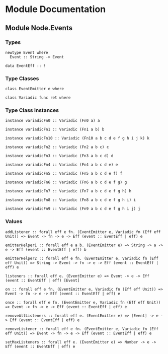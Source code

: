 # Module Documentation

## Module Node.Events

### Types

    newtype Event where
      Event :: String -> Event

    data EventEff :: !


### Type Classes

    class EventEmitter e where

    class Variadic func ret where


### Type Class Instances

    instance variadicFn0 :: Variadic (Fn0 a) a

    instance variadicFn1 :: Variadic (Fn1 a b) b

    instance variadicFn10 :: Variadic (Fn10 a b c d e f g h i j k) k

    instance variadicFn2 :: Variadic (Fn2 a b c) c

    instance variadicFn3 :: Variadic (Fn3 a b c d) d

    instance variadicFn4 :: Variadic (Fn4 a b c d e) e

    instance variadicFn5 :: Variadic (Fn5 a b c d e f) f

    instance variadicFn6 :: Variadic (Fn6 a b c d e f g) g

    instance variadicFn7 :: Variadic (Fn7 a b c d e f g h) h

    instance variadicFn8 :: Variadic (Fn8 a b c d e f g h i) i

    instance variadicFn9 :: Variadic (Fn9 a b c d e f g h i j) j


### Values

    addListener :: forall eff e fn. (EventEmitter e, Variadic fn (Eff eff Unit)) => Event -> fn -> e -> Eff (event :: EventEff | eff) e

    emitterHelper1 :: forall eff e a b. (EventEmitter e) => String -> a -> e -> Eff (event :: EventEff | eff) b

    emitterHelper2 :: forall eff e fn. (EventEmitter e, Variadic fn (Eff eff Unit)) => String -> Event -> fn -> e -> Eff (event :: EventEff | eff) e

    listeners :: forall eff e. (EventEmitter e) => Event -> e -> Eff (event :: EventEff | eff) [Event]

    on :: forall eff e fn. (EventEmitter e, Variadic fn (Eff eff Unit)) => Event -> fn -> e -> Eff (event :: EventEff | eff) e

    once :: forall eff e fn. (EventEmitter e, Variadic fn (Eff eff Unit)) => Event -> fn -> e -> Eff (event :: EventEff | eff) e

    removeAllListeners :: forall eff e. (EventEmitter e) => [Event] -> e -> Eff (event :: EventEff | eff) e

    removeListener :: forall eff e fn. (EventEmitter e, Variadic fn (Eff eff Unit)) => Event -> fn -> e -> Eff (event :: EventEff | eff) e

    setMaxListeners :: forall eff e. (EventEmitter e) => Number -> e -> Eff (event :: EventEff | eff) e



